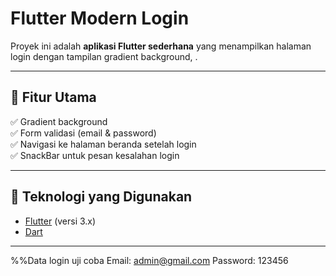 
# Flutter Modern Login 

Proyek ini adalah **aplikasi Flutter sederhana** yang menampilkan halaman login dengan tampilan gradient background, .

---

## 🎯 **Fitur Utama**  
✅ Gradient background  
✅ Form validasi (email & password)  
✅ Navigasi ke halaman beranda setelah login  
✅ SnackBar untuk pesan kesalahan login  

---

## 🧠 **Teknologi yang Digunakan**
- [Flutter](https://flutter.dev/) (versi 3.x)
- [Dart](https://dart.dev/)


---

%%Data login uji coba
Email: admin@gmail.com
Password: 123456



